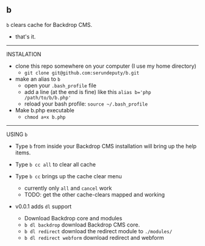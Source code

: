 b
----

`b` clears cache for Backdrop CMS.
  * that's it.

---
INSTALATION

* clone this repo somewhere on your computer (I use my home directory)
  * `git clone git@github.com:serundeputy/b.git`
* make an alias to `b`
  * open your `.bash_profile` file
  * add a line (at the end is fine) like this `alias b='php /path/to/b/b.php'`
  * reload your bash profile: `source ~/.bash_profile`
* Make b.php executable
  * `chmod a+x b.php`


---
USING `b`
* Type `b` from inside your Backdrop CMS installation will bring up the help items.
* Type `b cc all` to clear all cache
* Type `b cc` brings up the cache clear menu
  * currently only `all` and `cancel` work
  * TODO: get the other cache-clears mapped and working
  
* v0.0.1 adds `dl` support
  * Download Backdrop core and modules
  * `b dl backdrop` download Backdrop CMS core.
  * `b dl redirect` download the redirect module to `./modules/`
  * `b dl redirect webform` download redirect and webform
